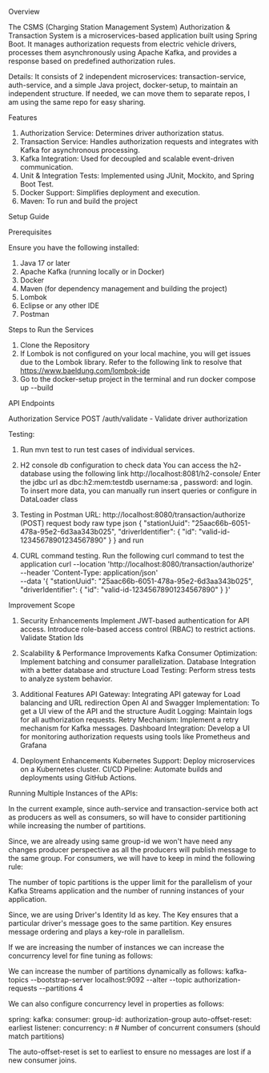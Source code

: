 Overview

The CSMS (Charging Station Management System) Authorization & Transaction System is a microservices-based application built using Spring Boot. It manages authorization requests from electric vehicle drivers, processes them asynchronously using Apache Kafka, and provides a response based on predefined authorization rules.

Details:
It consists of 2 independent microservices: transaction-service, auth-service, and a simple Java project, docker-setup, to maintain an independent structure.
If needed, we can move them to separate repos, I am using the same repo for easy sharing.

Features

1. Authorization Service: Determines driver authorization status.
2. Transaction Service: Handles authorization requests and integrates with Kafka for asynchronous processing.
3. Kafka Integration: Used for decoupled and scalable event-driven communication.
4. Unit & Integration Tests: Implemented using JUnit, Mockito, and Spring Boot Test.
5. Docker Support: Simplifies deployment and execution.
6. Maven: To run and build the project

Setup Guide

Prerequisites

Ensure you have the following installed:

1. Java 17 or later
2. Apache Kafka (running locally or in Docker)
3. Docker
4. Maven (for dependency management and building the project)
5. Lombok
6. Eclipse or any other IDE
7. Postman

Steps to Run the Services

1. Clone the Repository
2. If Lombok is not configured on your local machine, you will get issues due to the Lombok library. Refer to the following link to resolve 
   that
   https://www.baeldung.com/lombok-ide
3. Go to the docker-setup project in the terminal and run docker compose up --build

API Endpoints

Authorization Service
POST /auth/validate - Validate driver authorization


Testing:
1. Run mvn test to run test cases of individual  services.
2. H2 console db configuration to check data
   You can access the h2- database using the following link
   http://localhost:8081/h2-console/
   Enter the jdbc url as dbc:h2:mem:testdb
   username:sa , password: 
   and login.
 To insert more data, you can manually run insert queries or configure in DataLoader class
   
3. Testing in Postman 
 URL: http://localhost:8080/transaction/authorize (POST)
 request body raw type json
 {
  "stationUuid": "25aac66b-6051-478a-95e2-6d3aa343b025",
  "driverIdentifier": { "id": "valid-id-12345678901234567890" }
 }
  and run
4. CURL command testing. Run the following curl command to test the application
   curl --location 'http://localhost:8080/transaction/authorize' \
--header 'Content-Type: application/json' \
--data '{
  "stationUuid": "25aac66b-6051-478a-95e2-6d3aa343b025",
  "driverIdentifier": { "id": "valid-id-12345678901234567890" }
}'      
   
Improvement Scope

1. Security Enhancements
   Implement JWT-based authentication for API access.
   Introduce role-based access control (RBAC) to restrict actions.
   Validate Station Ids

2. Scalability & Performance Improvements
   Kafka Consumer Optimization: Implement batching and consumer parallelization.
   Database Integration with a better database and structure 
   Load Testing: Perform stress tests to analyze system behavior.

3. Additional Features
   API Gateway: Integrating API gateway for Load balancing and URL redirection
   Open AI and Swagger Implementation: To get a UI view of the API and the structure
   Audit Logging: Maintain logs for all authorization requests.
   Retry Mechanism: Implement a retry mechanism for Kafka messages.
   Dashboard Integration: Develop a UI for monitoring authorization requests using tools like Prometheus and Grafana

3. Deployment Enhancements
   Kubernetes Support: Deploy microservices on a Kubernetes cluster.
   CI/CD Pipeline: Automate builds and deployments using GitHub Actions.

Running Multiple Instances of the APIs:

In the current example, since auth-service and transaction-service both act as producers as well as consumers, so will have to consider partitioning while increasing the number of partitions.

Since, we are already using same group-id we won't have need any changes producer perspective as all the producers will publish message to the same group. For consumers, we will have to keep in mind the following rule:

The number of topic partitions is the upper limit for the parallelism of your Kafka Streams application and the number of running instances of your application.

Since, we are using Driver's Identity Id as key. The Key ensures that a particular driver's message goes to the same partition.
Key ensures message ordering and plays a key-role in parallelism.

If we are increasing the number of instances we can increase the concurrency level for fine tuning as follows:

We can increase the number of partitions dynamically as follows:
kafka-topics --bootstrap-server localhost:9092 --alter --topic authorization-requests --partitions 4

We can also configure concurrency level in properties as follows:

spring:
  kafka:
    consumer:
      group-id: authorization-group
      auto-offset-reset: earliest
    listener:
      concurrency: n  # Number of concurrent consumers (should match partitions)

The auto-offset-reset is set to earliest to ensure no messages are lost if a new consumer joins.












   



